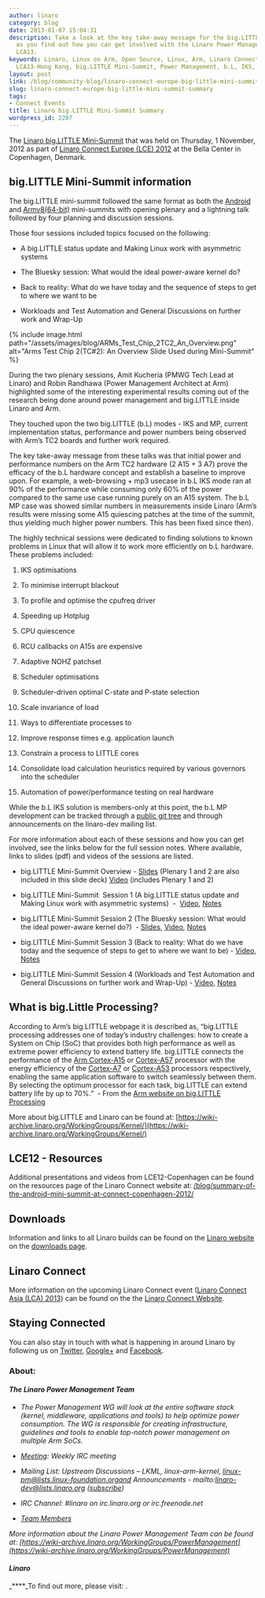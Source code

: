 ```yaml
---
author: linaro
category: blog
date: 2013-01-07 15:04:31
description: Take a look at the key take-away message for the big.LITTLE Mini-Summit
  as you find out how you can get involved with the Linaro Power Management team at
  LCA13.
keywords: Linaro, Linux on Arm, Open Source, Linux, Arm, Linaro Connect, LCE12-Copenhagen,
  LCA13-Hong Kong, big.LITTLE Mini-Summit, Power Management, b.L, IKS, TC2
layout: post
link: /blog/community-blog/linaro-connect-europe-big-little-mini-summit-summary/
slug: linaro-connect-europe-big-little-mini-summit-summary
tags:
- Connect Events
title: Linaro big.LITTLE Mini-Summit Summary
wordpress_id: 2207
---
```


The [Linaro big.LITTLE Mini-Summit](https://connect.linaro.org/resources/) that was held on Thursday, 1 November, 2012 as part of [Linaro Connect Europe (LCE) 2012](https://connect.linaro.org/resources/) at the Bella Center in Copenhagen, Denmark.

## big.LITTLE Mini-Summit information

The big.LITTLE mini-summit followed the same format as both the [Android](/blog/summary-of-the-android-mini-summit-at-connect-copenhagen-2012/) and [Armv8(64-bit)](/blog/armv8-64-bit-mini-summit-at-lce12-copenhagen/) mini-summits with opening plenary and a lightning talk followed by four planning and discussion sessions.

Those four sessions included topics focused on the following:

- A big.LITTLE status update and Making Linux work with asymmetric systems

- The Bluesky session: What would the ideal power-aware kernel do?

- Back to reality: What do we have today and the sequence of steps to get to where we want to be

- Workloads and Test Automation and General Discussions on further work and Wrap-Up

{% include image.html path="/assets/images/blog/ARMs_Test_Chip_2TC2_An_Overview.png" alt="Arms Test Chip 2(TC#2): An Overview Slide Used during Mini-Summit" %}

During the two plenary sessions, Amit Kucheria (PMWG Tech Lead at Linaro) and Robin Randhawa (Power Management Architect at Arm) highlighted some of the interesting experimental results coming out of the research being done around power management and big.LITTLE inside Linaro and Arm.

They touched upon the two big.LITTLE (b.L) modes - IKS and MP, current implementation status, performance and power numbers being observed with Arm’s TC2 boards and further work required.

The key take-away message from these talks was that initial power and performance numbers on the Arm TC2 hardware (2 A15 + 3 A7) prove the efficacy of the b.L hardware concept and establish a baseline to improve upon. For example, a web-browsing + mp3 usecase in b.L IKS mode ran at 90% of the performance while consuming only 60% of the power compared to the same use case running purely on an A15 system. The b.L MP case was showed similar numbers in measurements inside Linaro (Arm’s results were missing some A15 quiescing patches at the time of the summit, thus yielding much higher power numbers. This has been fixed since then).

The highly technical sessions were dedicated to finding solutions to known problems in Linux that will allow it to work more efficiently on b.L hardware. These problems included:

1. IKS optimisations

1. To minimise interrupt blackout

1. To profile and optimise the cpufreq driver

1. Speeding up Hotplug

1. CPU quiescence

1. RCU callbacks on A15s are expensive

1. Adaptive NOHZ patchset

1. Scheduler optimisations

1. Scheduler-driven optimal C-state and P-state selection

1. Scale invariance of load

1. Ways to differentiate processes to

1. Improve response times e.g. application launch

1. Constrain a process to LITTLE cores

1. Consolidate load calculation heuristics required by various governors into the scheduler

1. Automation of power/performance testing on real hardware

While the b.L IKS solution is members-only at this point, the b.L MP development can be tracked through a [public git tree](http://git.linaro.org/people/vireshk/) and through announcements on the linaro-dev mailing list.

For more information about each of these sessions and how you can get involved, see the links below for the full session notes. Where available, links to slides (pdf) and videos of the sessions are listed.

- big.LITTLE Mini-Summit Overview - [Slides](https://www.slideshare.net/linaroorg/biglittle-mini-summit) (Plenary 1 and 2 are also included in this slide deck) [Video](https://www.youtube.com/watch?v=1oVGid3K89g) (includes Plenary 1 and 2)

- big.LITTLE Mini-Summit  Session 1 (A big.LITTLE status update and Making Linux work with asymmetric systems)  -  [Video](http://youtu.be/hyQFWAuFMRI), [Notes](/blog/linaro-connect-europe-big-little-mini-summit-summary/)

- big.LITTLE Mini-Summit Session 2 (The Bluesky session: What would the ideal power-aware kernel do?)  - [Slides](https://www.slideshare.net/linaroorg/bl-session-bluesky), [Video](http://youtu.be/D-ykH4orHds), [Notes](/blog/linaro-connect-europe-big-little-mini-summit-summary/)

- big.LITTLE Mini-Summit Session 3 (Back to reality: What do we have today and the sequence of steps to get to where we want to be) - [Video](http://youtu.be/D-ykH4orHds), [Notes](/blog/linaro-connect-europe-big-little-mini-summit-summary/)

- big.LITTLE Mini-Summit Session 4 (Workloads and Test Automation and General Discussions on further work and Wrap-Up) - [Video](http://youtu.be/D-ykH4orHds), [Notes](/blog/linaro-connect-europe-big-little-mini-summit-summary/)

## What is big.Little Processing?

According to Arm’s big.LITTLE webpage it is described as, “big.LITTLE processing addresses one of today’s industry challenges: how to create a System on Chip (SoC) that provides both high performance as well as extreme power efficiency to extend battery life. big.LITTLE connects the performance of the [Arm Cortex-A15](https://developer.arm.com/ip-products/processors/cortex-a/cortex-a15) or [Cortex-A57](https://developer.arm.com/ip-products/processors/cortex-a/cortex-a57) processor with the energy efficiency of the [Cortex-A7](https://developer.arm.com/ip-products/processors/cortex-a/cortex-a7) or [Cortex-A53](https://developer.arm.com/ip-products/processors/cortex-a/cortex-a53) processors respectively, enabling the same application software to switch seamlessly between them. By selecting the optimum processor for each task, big.LITTLE can extend battery life by up to 70%.”  - From the [Arm website on big.LITTLE Processing](https://developer.arm.com/tools-and-software/software-development-tools/solutions/soc-design/biglittle)

More about big.LITTLE and Linaro can be found at: [https://wiki-archive.linaro.org/WorkingGroups/Kernel/](https://wiki-archive.linaro.org/WorkingGroups/Kernel/)

## LCE12 - Resources

Additional presentations and videos from LCE12-Copenhagen can be found on the resources page of the Linaro Connect website at: [/blog/summary-of-the-android-mini-summit-at-connect-copenhagen-2012/](/blog/summary-of-the-android-mini-summit-at-connect-copenhagen-2012/)

## Downloads

Information and links to all Linaro builds can be found on the [Linaro website](/) on the [downloads page](/downloads/).

## Linaro Connect

More information on the upcoming Linaro Connect event ([Linaro Connect Asia (LCA) 2013](/blog/registration-opens-for-linaro-connect-asia-2013-book-early/)) can be found on the the [Linaro Connect Website](https://connect.linaro.org/).

## Staying Connected

You can also stay in touch with what is happening in around Linaro by following us on [Twitter](https://twitter.com/LinaroOrg), [Google+](https://web.archive.org/web/2019*/https://plus.google.com/+LinaroOnAir) and [Facebook](https://www.facebook.com/LinaroOrg).

### About:

#### **_The Linaro Power Management Team_**

- _The Power Management WG will look at the entire software stack (kernel, middleware, applications and tools) to help optimize power consumption. The WG is responsible for creating infrastructure, guidelines and tools to enable top-notch power management on multiple Arm SoCs._

- _[Meeting](https://wiki-archive.linaro.org/WorkingGroups/PowerManagement/Meetings): Weekly IRC meeting_

- _Mailing List: Upstream Discussions – LKML, linux-arm-kernel, linux-pm@lists.linux-foundation.organd Announcements - mailto:linaro-dev@lists.linaro.org ([subscribe](http://lists.linaro.org/mailman/listinfo/linaro-dev))_

- _IRC Channel: #linaro on irc.linaro.org or irc.freenode.net_

- _[Team Members](/about/)_

_More information about the Linaro Power Management Team can be found at: [https://wiki-archive.linaro.org/WorkingGroups/PowerManagement](https://wiki-archive.linaro.org/WorkingGroups/PowerManagement)_

#### _**Linaro**_

\_\*\*\*\*\_To find out more, please visit: [ ](/).